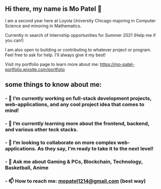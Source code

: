 ## Hi there, my name is Mo Patel 👋

I am a second year here at Loyola University Chicago majoring in Computer Science and minoring in Mathematics.


Currently in search of Internship opportunities for Summer 2021 (Help me if you can!)

I am also open to building or contributing to whatever project or program. Feel free to ask for help. I'll always give it my best!


Visit my portfolio page to learn more about me: https://mo-patel-portfolio.wixsite.com/portfolio

## some things to know about me:
### - 🔭 I’m currently working on full-stack development projects, web-applications, and any cool project idea that comes to mind!
### - 🌱 I’m currently learning more about the frontend, backend, and various other teck stacks.
### - 👯 I’m looking to collaborate on more complex web-applications. As they say, I'm ready to take it to the next level! 
### - 💬 Ask me about Gaming & PCs, Blockchain, Technology, Basketball, Anime
### - 📫 How to reach me: mopatel1214@gmail.com (best way)
